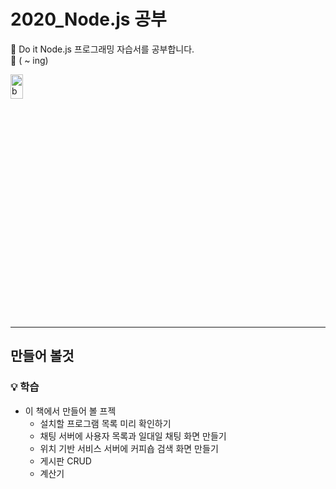 # 2020_Node.js 공부
:memo: Do it Node.js 프로그래밍 자습서를 공부합니다.  <br>
:runner: ( ~ ing)
<br>

<img src="https://lh3.googleusercontent.com/proxy/i3XaLMeyEd1xwCmClBtg-QhHkzmLCL_TDYmfQUxNGHg8-QAmGWKAaCO7uUpbwIoEUICZFxAmb5jtNj8Yj0eSd5qa_p-CzHihvF2GEtTAeB8a4H83jlXJhQ" width="20%" height="10%"  alt="book"></img>

- - - - - -

## 만들어 볼것
### :bulb: 학습

* 이 책에서 만들어 볼 프젝
  - 설치할 프로그램 목록 미리 확인하기
  - 채팅 서버에 사용자 목록과 일대일 채팅 화면 만들기
  - 위치 기반 서비스 서버에 커피숍 검색 화면 만들기
  - 게시판 CRUD
  - 계산기
  
